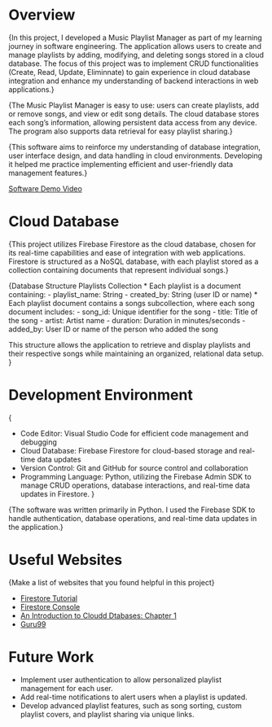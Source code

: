# Overview

{In this project, I developed a Music Playlist Manager as part of my learning journey in software engineering. The application allows users to create and manage playlists by adding, modifying, and deleting songs stored in a cloud database. The focus of this project was to implement CRUD functionalities (Create, Read, Update, Eliminnate) to gain experience in cloud database integration and enhance my understanding of backend interactions in web applications.}

{The Music Playlist Manager is easy to use: users can create playlists, add or remove songs, and view or edit song details. The cloud database stores each song’s information, allowing persistent data access from any device. The program also supports data retrieval for easy playlist sharing.}

{This software aims to reinforce my understanding of database integration, user interface design, and data handling in cloud environments. Developing it helped me practice implementing efficient and user-friendly data management features.}

[Software Demo Video](https://youtu.be/GGNwInU5icE)

# Cloud Database

{This project utilizes Firebase Firestore as the cloud database, chosen for its real-time capabilities and ease of integration with web applications. Firestore is structured as a NoSQL database, with each playlist stored as a collection containing documents that represent individual songs.}

{Database Structure
Playlists Collection
    * Each playlist is a document containing:
        - playlist_name: String
        - created_by: String (user ID or name)
    * Each playlist document contains a songs subcollection, where each song document includes:
        - song_id: Unique identifier for the song
        - title: Title of the song
        - artist: Artist name
        - duration: Duration in minutes/seconds
        - added_by: User ID or name of the person who added the song

This structure allows the application to retrieve and display playlists and their respective songs while maintaining an organized, relational data setup.
}

# Development Environment

{
* Code Editor: Visual Studio Code for efficient code management and debugging
* Cloud Database: Firebase Firestore for cloud-based storage and real-time data updates
* Version Control: Git and GitHub for source control and collaboration
* Programming Language: Python, utilizing the Firebase Admin SDK to manage CRUD operations, database interactions, and real-time data updates in Firestore.
}

{The software was written primarily in Python. I used the Firebase SDK to handle authentication, database operations, and real-time data updates in the application.}

# Useful Websites

{Make a list of websites that you found helpful in this project}

- [Firestore Tutorial](https://firebase.google.com/docs/firestore)
- [Firestore Console](https://firebase.google.com/docs/firestore)
- [An Introduction to Cloudd Dtabases: Chapter 1](https://www.oreilly.com/library/view/an-introduction-to/9781492044857/ch01.html)
- [Guru99](https://www.guru99.com/nosql-tutorial.html)

# Future Work

- Implement user authentication to allow personalized playlist management for each user.
- Add real-time notifications to alert users when a playlist is updated.
- Develop advanced playlist features, such as song sorting, custom playlist covers, and playlist sharing via unique links.